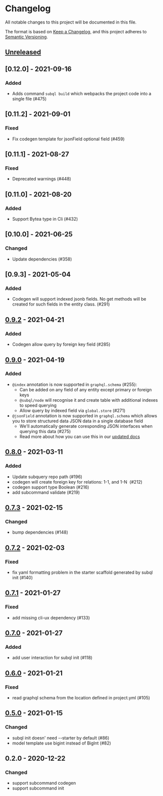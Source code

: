 # Changelog
All notable changes to this project will be documented in this file.

The format is based on [Keep a Changelog](https://keepachangelog.com/en/1.0.0/),
and this project adheres to [Semantic Versioning](https://semver.org/spec/v2.0.0.html).

## [Unreleased]

## [0.12.0] - 2021-09-16
### Added
- Adds command `subql build` which webpacks the project code into a single file (#475)

## [0.11.2] - 2021-09-01
### Fixed
- Fix codegen template for jsonField optional field (#459)

## [0.11.1] - 2021-08-27
### Fixed
- Deprecated warnings (#448)

## [0.11.0] - 2021-08-20
### Added
- Support Bytea type in Cli (#432)

## [0.10.0] - 2021-06-25
### Changed
- Update dependencies (#358)

## [0.9.3] - 2021-05-04
### Added
- Codegen will support indexed jsonb fields. No get methods will be created for such fields in the entity class. (#291)

## [0.9.2] - 2021-04-21
### Added
- Codegen allow query by foreign key field (#285)

## [0.9.0] - 2021-04-19
### Added
- `@index` annotation is now supported in `graphql.schema` (#255):
  - Can be added on any field of any entity except primary or foreign keys
  - `@subql/node` will recognise it and create table with additional indexes to speed querying
  -  Allow query by indexed field via `global.store` (#271)
- `@jsonField` annotation is now supported in `graphql.schema` which allows you to store structured data JSON data in a single database field
  - We'll automatically generate coresponding JSON interfaces when querying this data (#275)
  - Read more about how you can use this in our [updated docs](https://doc.subquery.network/create/graphql.html#json-type)

## [0.8.0] - 2021-03-11
### Added
- Update subquery repo path (#196)
- codegen will create foreign key for relations: 1-1, and 1-N  (#212)
- codegen support type Boolean (#216)
- add subcommand validate (#219)

## [0.7.3] - 2021-02-15
### Changed
- bump dependencies (#148)

## [0.7.2] - 2021-02-03
### Fixed
- fix yaml formatting problem in the starter scaffold generated by subql init (#140)

## [0.7.1] - 2021-01-27
### Fixed
- add missing cli-ux dependency (#133)

## [0.7.0] - 2021-01-27
### Added
- add user interaction for subql init (#118)

## [0.6.0] - 2021-01-21
### Fixed
- read graphql schema from the location defined in project.yml (#105)

## [0.5.0] - 2021-01-15
### Changed
- subql init doesn' need --starter by default (#86)
- model template use bigint instead of BigInt (#82)

## 0.2.0 - 2020-12-22
### Changed
- support subcommand codegen
- support subcommand init

[Unreleased]: https://github.com/subquery/subql/compare/v0.9.2...HEAD
[0.9.2]: https://github.com/subquery/subql/compare/v0.9.0...v0.9.2
[0.9.0]: https://github.com/subquery/subql/compare/v0.8.0...v0.9.0
[0.8.0]: https://github.com/subquery/subql/compare/v0.7.3...v0.8.0
[0.7.3]: https://github.com/OnFinality-io/subql/compare/v0.7.2...v0.7.3
[0.7.2]: https://github.com/OnFinality-io/subql/compare/v0.7.1...v0.7.2
[0.7.1]: https://github.com/OnFinality-io/subql/compare/v0.7.0...v0.7.1
[0.7.0]: https://github.com/OnFinality-io/subql/compare/v0.6.0...v0.7.0
[0.6.0]: https://github.com/OnFinality-io/subql/compare/v0.5.0...v0.6.0
[0.5.0]: https://github.com/OnFinality-io/subql/compare/v0.2.0...v0.5.0
